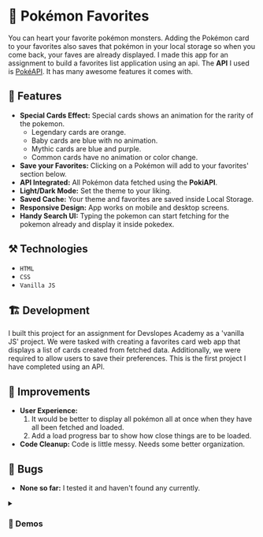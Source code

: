 # 🐛 Pokémon Favorites

You can heart your favorite pokémon monsters. Adding the Pokémon card to your favorites also saves that pokémon in your local storage so when you come back, your faves are already displayed. I made this app for an assignment to build a favorites list application using an api. The **API** I used is [PokéAPI](https://pokeapi.co/). It has many awesome features it comes with.

## 🚀 Features

- **Special Cards Effect:** Special cards shows an animation for the rarity of the pokemon.
  - Legendary cards are orange.
  - Baby cards are blue with no animation.
  - Mythic cards are blue and purple.
  - Common cards have no animation or color change.
- **Save your Favorites:** Clicking on a Pokémon will add to your favorites' section below.
- **API Integrated:** All Pokémon data fetched using the **PokiAPI**.
- **Light/Dark Mode:** Set the theme to your liking.
- **Saved Cache:** Your theme and favorites are saved inside Local Storage.
- **Responsive Design:** App works on mobile and desktop screens.
- **Handy Search UI:** Typing the pokemon can start fetching for the pokemon already and display it inside pokedex.

## ⚒️ Technologies

- `HTML`
- `CSS`
- `Vanilla JS`

## 🏗️ Development

I built this project for an assignment for Devslopes Academy as a 'vanilla JS' project. We were tasked with creating a favorites card web app that displays a list of cards created from fetched data. Additionally, we were required to allow users to save their preferences. This is the first project I have completed using an API.

## 🤔 Improvements

- **User Experience:**
  1. It would be better to display all pokémon all at once when they have all been fetched and loaded.
  2. Add a load progress bar to show how close things are to be loaded.
- **Code Cleanup:** Code is little messy. Needs some better organization.

## 🐞 Bugs

- **None so far:** I tested it and haven't found any currently.

<details>
  <summary><h3>🎥 Demos</h3></summary>
  I need to make a demo
  <br>
  <video src="" controls="controls"></video>
</details>
